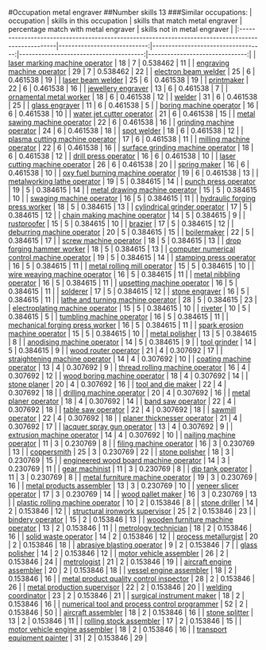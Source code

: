 #Occupation metal engraver
##Number skills 13
###Similar occupations:
| occupation                                                                                        |   skills in this occupation |   skills that match metal engraver |   percentage match with metal engraver |   skills not in metal engraver |
|:--------------------------------------------------------------------------------------------------|----------------------------:|-----------------------------------:|---------------------------------------:|-------------------------------:|
| [laser marking machine operator](laser_marking_machine_operator.md)                               |                          18 |                                  7 |                               0.538462 |                             11 |
| [engraving machine operator](engraving_machine_operator.md)                                       |                          29 |                                  7 |                               0.538462 |                             22 |
| [electron beam welder](electron_beam_welder.md)                                                   |                          25 |                                  6 |                               0.461538 |                             19 |
| [laser beam welder](laser_beam_welder.md)                                                         |                          25 |                                  6 |                               0.461538 |                             19 |
| [printmaker](printmaker.md)                                                                       |                          22 |                                  6 |                               0.461538 |                             16 |
| [jewellery engraver](jewellery_engraver.md)                                                       |                          13 |                                  6 |                               0.461538 |                              7 |
| [ornamental metal worker](ornamental_metal_worker.md)                                             |                          18 |                                  6 |                               0.461538 |                             12 |
| [welder](welder.md)                                                                               |                          31 |                                  6 |                               0.461538 |                             25 |
| [glass engraver](glass_engraver.md)                                                               |                          11 |                                  6 |                               0.461538 |                              5 |
| [boring machine operator](boring_machine_operator.md)                                             |                          16 |                                  6 |                               0.461538 |                             10 |
| [water jet cutter operator](water_jet_cutter_operator.md)                                         |                          21 |                                  6 |                               0.461538 |                             15 |
| [metal sawing machine operator](metal_sawing_machine_operator.md)                                 |                          22 |                                  6 |                               0.461538 |                             16 |
| [grinding machine operator](grinding_machine_operator.md)                                         |                          24 |                                  6 |                               0.461538 |                             18 |
| [spot welder](spot_welder.md)                                                                     |                          18 |                                  6 |                               0.461538 |                             12 |
| [plasma cutting machine operator](plasma_cutting_machine_operator.md)                             |                          17 |                                  6 |                               0.461538 |                             11 |
| [milling machine operator](milling_machine_operator.md)                                           |                          22 |                                  6 |                               0.461538 |                             16 |
| [surface grinding machine operator](surface_grinding_machine_operator.md)                         |                          18 |                                  6 |                               0.461538 |                             12 |
| [drill press operator](drill_press_operator.md)                                                   |                          16 |                                  6 |                               0.461538 |                             10 |
| [laser cutting machine operator](laser_cutting_machine_operator.md)                               |                          26 |                                  6 |                               0.461538 |                             20 |
| [spring maker](spring_maker.md)                                                                   |                          16 |                                  6 |                               0.461538 |                             10 |
| [oxy fuel burning machine operator](oxy_fuel_burning_machine_operator.md)                         |                          19 |                                  6 |                               0.461538 |                             13 |
| [metalworking lathe operator](metalworking_lathe_operator.md)                                     |                          19 |                                  5 |                               0.384615 |                             14 |
| [punch press operator](punch_press_operator.md)                                                   |                          19 |                                  5 |                               0.384615 |                             14 |
| [metal drawing machine operator](metal_drawing_machine_operator.md)                               |                          15 |                                  5 |                               0.384615 |                             10 |
| [swaging machine operator](swaging_machine_operator.md)                                           |                          16 |                                  5 |                               0.384615 |                             11 |
| [hydraulic forging press worker](hydraulic_forging_press_worker.md)                               |                          18 |                                  5 |                               0.384615 |                             13 |
| [cylindrical grinder operator](cylindrical_grinder_operator.md)                                   |                          17 |                                  5 |                               0.384615 |                             12 |
| [chain making machine operator](chain_making_machine_operator.md)                                 |                          14 |                                  5 |                               0.384615 |                              9 |
| [rustproofer](rustproofer.md)                                                                     |                          15 |                                  5 |                               0.384615 |                             10 |
| [brazier](brazier.md)                                                                             |                          17 |                                  5 |                               0.384615 |                             12 |
| [deburring machine operator](deburring_machine_operator.md)                                       |                          20 |                                  5 |                               0.384615 |                             15 |
| [boilermaker](boilermaker.md)                                                                     |                          22 |                                  5 |                               0.384615 |                             17 |
| [screw machine operator](screw_machine_operator.md)                                               |                          18 |                                  5 |                               0.384615 |                             13 |
| [drop forging hammer worker](drop_forging_hammer_worker.md)                                       |                          18 |                                  5 |                               0.384615 |                             13 |
| [computer numerical control machine operator](computer_numerical_control_machine_operator.md)     |                          19 |                                  5 |                               0.384615 |                             14 |
| [stamping press operator](stamping_press_operator.md)                                             |                          16 |                                  5 |                               0.384615 |                             11 |
| [metal rolling mill operator](metal_rolling_mill_operator.md)                                     |                          15 |                                  5 |                               0.384615 |                             10 |
| [wire weaving machine operator](wire_weaving_machine_operator.md)                                 |                          16 |                                  5 |                               0.384615 |                             11 |
| [metal nibbling operator](metal_nibbling_operator.md)                                             |                          16 |                                  5 |                               0.384615 |                             11 |
| [upsetting machine operator](upsetting_machine_operator.md)                                       |                          16 |                                  5 |                               0.384615 |                             11 |
| [solderer](solderer.md)                                                                           |                          17 |                                  5 |                               0.384615 |                             12 |
| [stone engraver](stone_engraver.md)                                                               |                          16 |                                  5 |                               0.384615 |                             11 |
| [lathe and turning machine operator](lathe_and_turning_machine_operator.md)                       |                          28 |                                  5 |                               0.384615 |                             23 |
| [electroplating machine operator](electroplating_machine_operator.md)                             |                          15 |                                  5 |                               0.384615 |                             10 |
| [riveter](riveter.md)                                                                             |                          10 |                                  5 |                               0.384615 |                              5 |
| [tumbling machine operator](tumbling_machine_operator.md)                                         |                          16 |                                  5 |                               0.384615 |                             11 |
| [mechanical forging press worker](mechanical_forging_press_worker.md)                             |                          16 |                                  5 |                               0.384615 |                             11 |
| [spark erosion machine operator](spark_erosion_machine_operator.md)                               |                          15 |                                  5 |                               0.384615 |                             10 |
| [metal polisher](metal_polisher.md)                                                               |                          13 |                                  5 |                               0.384615 |                              8 |
| [anodising machine operator](anodising_machine_operator.md)                                       |                          14 |                                  5 |                               0.384615 |                              9 |
| [tool grinder](tool_grinder.md)                                                                   |                          14 |                                  5 |                               0.384615 |                              9 |
| [wood router operator](wood_router_operator.md)                                                   |                          21 |                                  4 |                               0.307692 |                             17 |
| [straightening machine operator](straightening_machine_operator.md)                               |                          14 |                                  4 |                               0.307692 |                             10 |
| [coating machine operator](coating_machine_operator.md)                                           |                          13 |                                  4 |                               0.307692 |                              9 |
| [thread rolling machine operator](thread_rolling_machine_operator.md)                             |                          16 |                                  4 |                               0.307692 |                             12 |
| [wood boring machine operator](wood_boring_machine_operator.md)                                   |                          18 |                                  4 |                               0.307692 |                             14 |
| [stone planer](stone_planer.md)                                                                   |                          20 |                                  4 |                               0.307692 |                             16 |
| [tool and die maker](tool_and_die_maker.md)                                                       |                          22 |                                  4 |                               0.307692 |                             18 |
| [drilling machine operator](drilling_machine_operator.md)                                         |                          20 |                                  4 |                               0.307692 |                             16 |
| [metal planer operator](metal_planer_operator.md)                                                 |                          18 |                                  4 |                               0.307692 |                             14 |
| [band saw operator](band_saw_operator.md)                                                         |                          22 |                                  4 |                               0.307692 |                             18 |
| [table saw operator](table_saw_operator.md)                                                       |                          22 |                                  4 |                               0.307692 |                             18 |
| [sawmill operator](sawmill_operator.md)                                                           |                          22 |                                  4 |                               0.307692 |                             18 |
| [planer thicknesser operator](planer_thicknesser_operator.md)                                     |                          21 |                                  4 |                               0.307692 |                             17 |
| [lacquer spray gun operator](lacquer_spray_gun_operator.md)                                       |                          13 |                                  4 |                               0.307692 |                              9 |
| [extrusion machine operator](extrusion_machine_operator.md)                                       |                          14 |                                  4 |                               0.307692 |                             10 |
| [nailing machine operator](nailing_machine_operator.md)                                           |                          11 |                                  3 |                               0.230769 |                              8 |
| [filing machine operator](filing_machine_operator.md)                                             |                          16 |                                  3 |                               0.230769 |                             13 |
| [coppersmith](coppersmith.md)                                                                     |                          25 |                                  3 |                               0.230769 |                             22 |
| [stone polisher](stone_polisher.md)                                                               |                          18 |                                  3 |                               0.230769 |                             15 |
| [engineered wood board machine operator](engineered_wood_board_machine_operator.md)               |                          14 |                                  3 |                               0.230769 |                             11 |
| [gear machinist](gear_machinist.md)                                                               |                          11 |                                  3 |                               0.230769 |                              8 |
| [dip tank operator](dip_tank_operator.md)                                                         |                          11 |                                  3 |                               0.230769 |                              8 |
| [metal furniture machine operator](metal_furniture_machine_operator.md)                           |                          19 |                                  3 |                               0.230769 |                             16 |
| [metal products assembler](metal_products_assembler.md)                                           |                          13 |                                  3 |                               0.230769 |                             10 |
| [veneer slicer operator](veneer_slicer_operator.md)                                               |                          17 |                                  3 |                               0.230769 |                             14 |
| [wood pallet maker](wood_pallet_maker.md)                                                         |                          16 |                                  3 |                               0.230769 |                             13 |
| [plastic rolling machine operator](plastic_rolling_machine_operator.md)                           |                          10 |                                  2 |                               0.153846 |                              8 |
| [stone driller](stone_driller.md)                                                                 |                          14 |                                  2 |                               0.153846 |                             12 |
| [structural ironwork supervisor](structural_ironwork_supervisor.md)                               |                          25 |                                  2 |                               0.153846 |                             23 |
| [bindery operator](bindery_operator.md)                                                           |                          15 |                                  2 |                               0.153846 |                             13 |
| [wooden furniture machine operator](wooden_furniture_machine_operator.md)                         |                          13 |                                  2 |                               0.153846 |                             11 |
| [metrology technician](metrology_technician.md)                                                   |                          18 |                                  2 |                               0.153846 |                             16 |
| [solid waste operator](solid_waste_operator.md)                                                   |                          14 |                                  2 |                               0.153846 |                             12 |
| [process metallurgist](process_metallurgist.md)                                                   |                          20 |                                  2 |                               0.153846 |                             18 |
| [abrasive blasting operator](abrasive_blasting_operator.md)                                       |                           9 |                                  2 |                               0.153846 |                              7 |
| [glass polisher](glass_polisher.md)                                                               |                          14 |                                  2 |                               0.153846 |                             12 |
| [motor vehicle assembler](motor_vehicle_assembler.md)                                             |                          26 |                                  2 |                               0.153846 |                             24 |
| [metrologist](metrologist.md)                                                                     |                          21 |                                  2 |                               0.153846 |                             19 |
| [aircraft engine assembler](aircraft_engine_assembler.md)                                         |                          20 |                                  2 |                               0.153846 |                             18 |
| [vessel engine assembler](vessel_engine_assembler.md)                                             |                          18 |                                  2 |                               0.153846 |                             16 |
| [metal product quality control inspector](metal_product_quality_control_inspector.md)             |                          28 |                                  2 |                               0.153846 |                             26 |
| [metal production supervisor](metal_production_supervisor.md)                                     |                          22 |                                  2 |                               0.153846 |                             20 |
| [welding coordinator](welding_coordinator.md)                                                     |                          23 |                                  2 |                               0.153846 |                             21 |
| [surgical instrument maker](surgical_instrument_maker.md)                                         |                          18 |                                  2 |                               0.153846 |                             16 |
| [numerical tool and process control programmer](numerical_tool_and_process_control_programmer.md) |                          52 |                                  2 |                               0.153846 |                             50 |
| [aircraft assembler](aircraft_assembler.md)                                                       |                          18 |                                  2 |                               0.153846 |                             16 |
| [stone splitter](stone_splitter.md)                                                               |                          13 |                                  2 |                               0.153846 |                             11 |
| [rolling stock assembler](rolling_stock_assembler.md)                                             |                          17 |                                  2 |                               0.153846 |                             15 |
| [motor vehicle engine assembler](motor_vehicle_engine_assembler.md)                               |                          18 |                                  2 |                               0.153846 |                             16 |
| [transport equipment painter](transport_equipment_painter.md)                                     |                          31 |                                  2 |                               0.153846 |                             29 |
